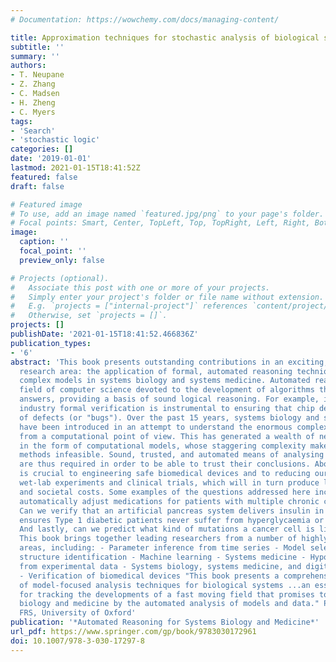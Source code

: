 ```yaml
---
# Documentation: https://wowchemy.com/docs/managing-content/

title: Approximation techniques for stochastic analysis of biological systems
subtitle: ''
summary: ''
authors:
- T. Neupane
- Z. Zhang
- C. Madsen
- H. Zheng
- C. Myers
tags:
- 'Search'
- 'stochastic logic'
categories: []
date: '2019-01-01'
lastmod: 2021-01-15T18:41:52Z
featured: false
draft: false

# Featured image
# To use, add an image named `featured.jpg/png` to your page's folder.
# Focal points: Smart, Center, TopLeft, Top, TopRight, Left, Right, BottomLeft, Bottom, BottomRight.
image:
  caption: ''
  focal_point: ''
  preview_only: false

# Projects (optional).
#   Associate this post with one or more of your projects.
#   Simply enter your project's folder or file name without extension.
#   E.g. `projects = ["internal-project"]` references `content/project/deep-learning/index.md`.
#   Otherwise, set `projects = []`.
projects: []
publishDate: '2021-01-15T18:41:52.466836Z'
publication_types:
- '6'
abstract: 'This book presents outstanding contributions in an exciting, new and multidisciplinary
  research area: the application of formal, automated reasoning techniques to analyse
  complex models in systems biology and systems medicine. Automated reasoning is a
  field of computer science devoted to the development of algorithms that yield trustworthy
  answers, providing a basis of sound logical reasoning. For example, in the semiconductor
  industry formal verification is instrumental to ensuring that chip designs are free
  of defects (or "bugs"). Over the past 15 years, systems biology and systems medicine
  have been introduced in an attempt to understand the enormous complexity of life
  from a computational point of view. This has generated a wealth of new knowledge
  in the form of computational models, whose staggering complexity makes manual analysis
  methods infeasible. Sound, trusted, and automated means of analysing the models
  are thus required in order to be able to trust their conclusions. Above all, this
  is crucial to engineering safe biomedical devices and to reducing our reliance on
  wet-lab experiments and clinical trials, which will in turn produce lower economic
  and societal costs. Some examples of the questions addressed here include: Can we
  automatically adjust medications for patients with multiple chronic conditions?
  Can we verify that an artificial pancreas system delivers insulin in a way that
  ensures Type 1 diabetic patients never suffer from hyperglycaemia or hypoglycaemia?
  And lastly, can we predict what kind of mutations a cancer cell is likely to undergo?
  This book brings together leading researchers from a number of highly interdisciplinary
  areas, including: - Parameter inference from time series - Model selection - Network
  structure identification - Machine learning - Systems medicine - Hypothesis generation
  from experimental data - Systems biology, systems medicine, and digital pathology
  - Verification of biomedical devices "This book presents a comprehensive spectrum
  of model-focused analysis techniques for biological systems ...an essential resource
  for tracking the developments of a fast moving field that promises to revolutionize
  biology and medicine by the automated analysis of models and data." Prof Luca Cardelli
  FRS, University of Oxford'
publication: '*Automated Reasoning for Systems Biology and Medicine*'
url_pdf: https://www.springer.com/gp/book/9783030172961
doi: 10.1007/978-3-030-17297-8
---
```

